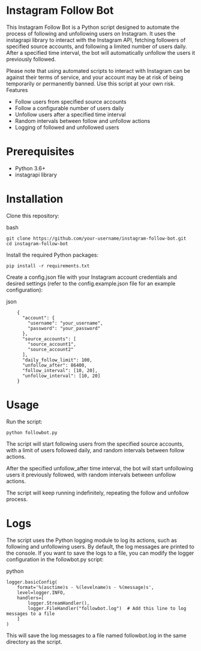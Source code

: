 # Instagram Follow Bot

This Instagram Follow Bot is a Python script designed to automate the process of following and unfollowing users on Instagram. It uses the instagrapi library to interact with the Instagram API, fetching followers of specified source accounts, and following a limited number of users daily. After a specified time interval, the bot will automatically unfollow the users it previously followed.

Please note that using automated scripts to interact with Instagram can be against their terms of service, and your account may be at risk of being temporarily or permanently banned. Use this script at your own risk.
Features

- Follow users from specified source accounts
- Follow a configurable number of users daily
- Unfollow users after a specified time interval
- Random intervals between follow and unfollow actions
- Logging of followed and unfollowed users

# Prerequisites

- Python 3.6+
- instagrapi library

# Installation

Clone this repository:

bash

    git clone https://github.com/your-username/instagram-follow-bot.git
    cd instagram-follow-bot

Install the required Python packages:

    pip install -r requirements.txt

Create a config.json file with your Instagram account credentials and desired settings (refer to the config.example.json file for an example configuration):

json

        {
          "account": {
            "username": "your_username",
            "password": "your_password"
          },
          "source_accounts": [
            "source_account1",
            "source_account2"
          ],
          "daily_follow_limit": 100,
          "unfollow_after": 86400,
          "follow_interval": [10, 20],
          "unfollow_interval": [10, 20]
        }

# Usage

Run the script:

    python followbot.py

The script will start following users from the specified source accounts, with a limit of users followed daily, and random intervals between follow actions.

After the specified unfollow_after time interval, the bot will start unfollowing users it previously followed, with random intervals between unfollow actions.

The script will keep running indefinitely, repeating the follow and unfollow process.

# Logs

The script uses the Python logging module to log its actions, such as following and unfollowing users. By default, the log messages are printed to the console. If you want to save the logs to a file, you can modify the logger configuration in the followbot.py script:

python

    logger.basicConfig(
        format='%(asctime)s - %(levelname)s - %(message)s',
        level=logger.INFO,
        handlers=[
            logger.StreamHandler(),
            logger.FileHandler("followbot.log")  # Add this line to log messages to a file
        ]
    )

This will save the log messages to a file named followbot.log in the same directory as the script.
